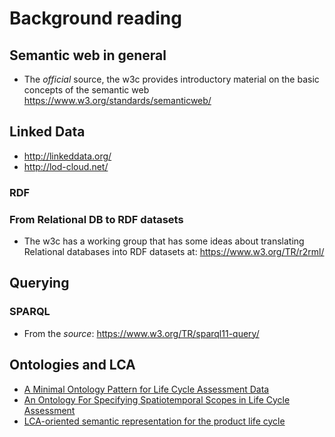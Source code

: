 # Background reading

## Semantic web in general

* The _official_ source, the w3c provides introductory material on the basic concepts of the semantic web https://www.w3.org/standards/semanticweb/

## Linked Data

* http://linkeddata.org/
* http://lod-cloud.net/

### RDF

### From Relational DB to RDF datasets

* The w3c has a working group that has some ideas about translating Relational databases into RDF datasets at:
https://www.w3.org/TR/r2rml/

## Querying

### SPARQL

* From the _source_: https://www.w3.org/TR/sparql11-query/

## Ontologies and LCA

* [A Minimal Ontology Pattern for Life Cycle Assessment Data](http://geog.ucsb.edu/~jano/LCA_pattern.pdf)
* [An Ontology For Specifying Spatiotemporal Scopes in Life Cycle Assessment](https://geog.ucsb.edu/~jano/stscope_ontology.pdf)
* [LCA-oriented semantic representation for the product life cycle](https://www.sciencedirect.com/science/article/pii/S0959652614008762)

